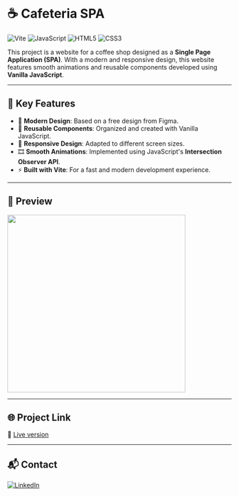 # ☕ Cafeteria SPA

![Vite](https://img.shields.io/badge/-Vite-646CFF?style=for-the-badge&logo=vite&logoColor=white)
![JavaScript](https://img.shields.io/badge/-JavaScript-F7DF1E?style=for-the-badge&logo=javascript&logoColor=white)
![HTML5](https://img.shields.io/badge/-HTML5-E34F26?style=for-the-badge&logo=html5&logoColor=white)
![CSS3](https://img.shields.io/badge/-CSS3-1572B6?style=for-the-badge&logo=css3&logoColor=white)

This project is a website for a coffee shop designed as a **Single Page
Application (SPA)**. With a modern and responsive design, this website features
smooth animations and reusable components developed using **Vanilla
JavaScript**.

---

## 🚀 **Key Features**

- 🌟 **Modern Design**: Based on a free design from Figma.
- 🔄 **Reusable Components**: Organized and created with Vanilla JavaScript.
- 📱 **Responsive Design**: Adapted to different screen sizes.
- 🎞️ **Smooth Animations**: Implemented using JavaScript's **Intersection
  Observer API**.
- ⚡ **Built with Vite**: For a fast and modern development experience.

---

## 📸 **Preview**

<img style="width: 400px" src="./preview.webp">

---

## 🌐 **Project Link**

🔗 [Live version](https://coffe-corner.vercel.app/)

---

## 📬 Contact

[![LinkedIn](https://img.shields.io/badge/-LinkedIn-0A66C2?style=for-the-badge&logo=linkedin&logoColor=white)](https://www.linkedin.com/in/javier-moreno-valle-813a18135/)
